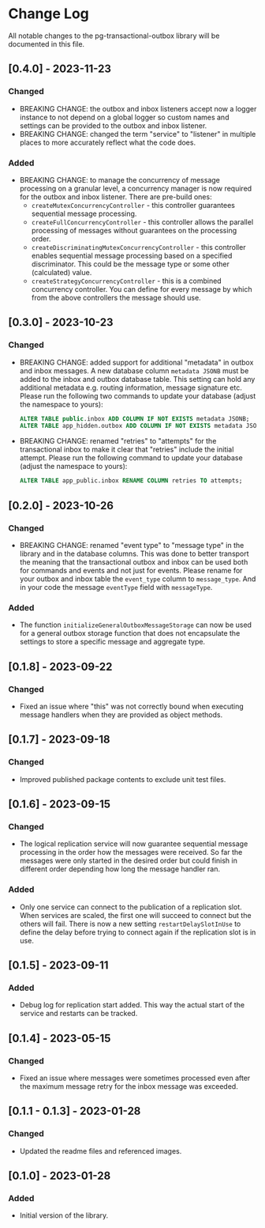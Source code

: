 # Change Log

All notable changes to the pg-transactional-outbox library will be documented in
this file.

## [0.4.0] - 2023-11-23

### Changed

- BREAKING CHANGE: the outbox and inbox listeners accept now a logger instance
  to not depend on a global logger so custom names and settings can be provided
  to the outbox and inbox listener.
- BREAKING CHANGE: changed the term "service" to "listener" in multiple places
  to more accurately reflect what the code does.

### Added

- BREAKING CHANGE: to manage the concurrency of message processing on a granular
  level, a concurrency manager is now required for the outbox and inbox
  listener. There are pre-build ones:
  - `createMutexConcurrencyController` - this controller guarantees sequential
    message processing.
  - `createFullConcurrencyController` - this controller allows the parallel
    processing of messages without guarantees on the processing order.
  - `createDiscriminatingMutexConcurrencyController` - this controller enables
    sequential message processing based on a specified discriminator. This could
    be the message type or some other (calculated) value.
  - `createStrategyConcurrencyController` - this is a combined concurrency
    controller. You can define for every message by which from the above
    controllers the message should use.

## [0.3.0] - 2023-10-23

### Changed

- BREAKING CHANGE: added support for additional "metadata" in outbox and inbox
  messages. A new database column `metadata JSONB` must be added to the inbox
  and outbox database table. This setting can hold any additional metadata e.g.
  routing information, message signature etc. Please run the following two
  commands to update your database (adjust the namespace to yours):
  ```sql
  ALTER TABLE public.inbox ADD COLUMN IF NOT EXISTS metadata JSONB;
  ALTER TABLE app_hidden.outbox ADD COLUMN IF NOT EXISTS metadata JSONB;
  ```
- BREAKING CHANGE: renamed "retries" to "attempts" for the transactional inbox
  to make it clear that "retries" include the initial attempt. Please run the
  following command to update your database (adjust the namespace to yours):
  ```sql
  ALTER TABLE app_public.inbox RENAME COLUMN retries TO attempts;
  ```

## [0.2.0] - 2023-10-26

### Changed

- BREAKING CHANGE: renamed "event type" to "message type" in the library and in
  the database columns. This was done to better transport the meaning that the
  transactional outbox and inbox can be used both for commands and events and
  not just for events. Please rename for your outbox and inbox table the
  `event_type` column to `message_type`. And in your code the message
  `eventType` field with `messageType`.

### Added

- The function `initializeGeneralOutboxMessageStorage` can now be used for a
  general outbox storage function that does not encapsulate the settings to
  store a specific message and aggregate type.

## [0.1.8] - 2023-09-22

### Changed

- Fixed an issue where "this" was not correctly bound when executing message
  handlers when they are provided as object methods.

## [0.1.7] - 2023-09-18

### Changed

- Improved published package contents to exclude unit test files.

## [0.1.6] - 2023-09-15

### Changed

- The logical replication service will now guarantee sequential message
  processing in the order how the messages were received. So far the messages
  were only started in the desired order but could finish in different order
  depending how long the message handler ran.

### Added

- Only one service can connect to the publication of a replication slot. When
  services are scaled, the first one will succeed to connect but the others will
  fail. There is now a new setting `restartDelaySlotInUse` to define the delay
  before trying to connect again if the replication slot is in use.

## [0.1.5] - 2023-09-11

### Added

- Debug log for replication start added. This way the actual start of the
  service and restarts can be tracked.

## [0.1.4] - 2023-05-15

### Changed

- Fixed an issue where messages were sometimes processed even after the maximum
  message retry for the inbox message was exceeded.

## [0.1.1 - 0.1.3] - 2023-01-28

### Changed

- Updated the readme files and referenced images.

## [0.1.0] - 2023-01-28

### Added

- Initial version of the library.
